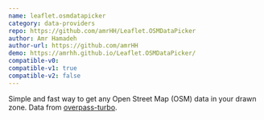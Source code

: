```yaml
---
name: leaflet.osmdatapicker
category: data-providers
repo: https://github.com/amrHH/Leaflet.OSMDataPicker
author: Amr Hamadeh
author-url: https://github.com/amrHH
demo: https://amrhh.github.io/Leaflet.OSMDataPicker/
compatible-v0:
compatible-v1: true
compatible-v2: false
---
```


Simple and fast way to get any Open Street Map (OSM) data in your drawn zone. Data from [overpass-turbo](https://overpass-turbo.eu/).
